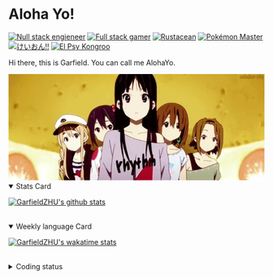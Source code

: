 # Aloha Yo!

[![Null stack engieneer](https://img.shields.io/badge/-Null_stack_engineer-a890f0)](https://github.com/GarfieldZHU)
[![Full stack gamer](https://img.shields.io/badge/-Full_stack_gamer-78c850)](https://steamcommunity.com/profiles/76561198092274492/)
[![Rustacean](https://img.shields.io/badge/-Rustacean-f74c00)](https://www.rust-lang.org/)
[![Pokémon Master](https://img.shields.io/badge/-Pokémon_Master-f8d030)](https://www.pokemon.com/us/pokedex/)
[![けいおん!!](https://img.shields.io/badge/-けいおん!!-f85888)](https://ja.wikipedia.org/wiki/%E6%94%BE%E8%AA%B2%E5%BE%8C%E3%83%86%E3%82%A3%E3%83%BC%E3%82%BF%E3%82%A4%E3%83%A0_(%E3%82%A2%E3%83%AB%E3%83%90%E3%83%A0))
[![El Psy Kongroo](https://img.shields.io/badge/-El_Psy_Kongroo-6890f0)](https://mzh.moegirl.org.cn/zh-hans/El_psy_congroo)


Hi there, this is Garfield. You can call me AlohaYo. 

<img width="640" src="https://raw.githubusercontent.com/GarfieldZHU/GarfieldZHU/master/assets/k-on-5.webp" />


<details open>
<summary>Stats Card</summary>
 
[![GarfieldZHU's github stats](https://github-readme-stats.vercel.app/api?username=GarfieldZHU&show_icons=true&theme=tokyonight)](https://github.com/anuraghazra/github-readme-stats)
 
</details>

<br/>

<details open>
<summary>Weekly language Card</summary>
 
[![GarfieldZHU's wakatime stats](https://github-readme-stats.vercel.app/api/wakatime?username=AlohaYo&theme=nightowl&layout=compact)](https://github.com/GarfieldZHU/GarfieldZHU)


<br/>

</details>

<details>

<summary>Coding status</summary>

<br/>

<!--START_SECTION:waka-->
**🐱 My GitHub Data** 

> 🏆 535 Contributions in the Year 2021
 > 
> 📦 496.5 kB Used in GitHub's Storage 
 > 
> 🚫 Not Opted to Hire
 > 
> 📜 64 Public Repositories 
 > 
> 🔑 36 Private Repositories  
 > 
**I'm an Early 🐤** 

```text
🌞 Morning    113 commits    ████░░░░░░░░░░░░░░░░░░░░░   18.93% 
🌆 Daytime    186 commits    ███████░░░░░░░░░░░░░░░░░░   31.16% 
🌃 Evening    220 commits    █████████░░░░░░░░░░░░░░░░   36.85% 
🌙 Night      78 commits     ███░░░░░░░░░░░░░░░░░░░░░░   13.07%

```


📊 **This Week I Spent My Time On** 

```text
💬 Programming Languages: 
TypeScript               7 hrs 43 mins       ████████████░░░░░░░░░░░░░   49.34% 
JSON                     3 hrs 18 mins       █████░░░░░░░░░░░░░░░░░░░░   21.11% 
Java                     1 hr 48 mins        ███░░░░░░░░░░░░░░░░░░░░░░   11.55% 
Ruby                     49 mins             █░░░░░░░░░░░░░░░░░░░░░░░░   5.29% 
SCSS                     31 mins             ░░░░░░░░░░░░░░░░░░░░░░░░░   3.37%

🔥 Editors: 
VS Code                  13 hrs 39 mins      █████████████████████░░░░   87.38% 
IntelliJ                 1 hr 58 mins        ███░░░░░░░░░░░░░░░░░░░░░░   12.62%

💻 Operating System: 
Mac                      13 hrs 38 mins      █████████████████████░░░░   87.26% 
Windows                  1 hr 59 mins        ███░░░░░░░░░░░░░░░░░░░░░░   12.74%

```


 Last Updated on 14/11/2021
<!--END_SECTION:waka-->

</details>
